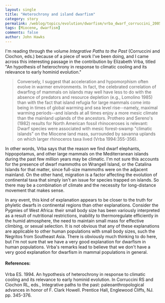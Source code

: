 ```yaml
---
layout: single 
title: "Heterochrony and island dwarfism" 
category: story
permalink: /weblog/topics/evolution/dwarfism/vrba_dwarf_corruccini_2005.html
tags: [Miocene, dwarfism] 
comments: false 
author: John Hawks 
---
```



<p>
I'm reading through the volume <i>Integrative Paths to the Past</i> (Corruccini and Ciochon, eds.) because of a piece of work I've been doing, and I came across this interesting passage in the contribution by Elizabeth Vrba, titled "An hypothesis of heterochrony in response to climatic cooling and its relevance to early hominid evolution." 
</p>

<blockquote> Conversely, I suggest that acceleration and hypomorphism often evolve in warmer environments.  In fact, the celebrated correlation of dwarfing of mammals on islands may well have less to do with the absence of predators and resource depletion (e.g., Lomolino 1985) than with the fact that island refugia for large mammals come into being in times of global warming and sea level rise--namely, maximal warming periods--and islands at all times enjoy a more mesic climate than the mainland uplands of the ancestors. Prothero and Sereno's (1982) results for North American fossil rhinoceroses is relevant: Dwarf species were associated with mesic forest-swamp "climatic islands" on the Miocene land mass, surrounded by savanna uplands on which larger rhinoceros taxa lived (Vrba 1994:355-356). </blockquote>
</p>

<p>
In other words, Vrba says that the reason we find dwarf elephants, hippopotamus, and other large mammals on the Mediterranean islands during the past few million years may be climatic.  I'm not sure this accounts for the presence of dwarf mammoths on Wrangell Island, or the Catalina Islands for that matter, since full-size mammoths were on the adjacent mainland.  On the other hand, migration is a factor affecting the evolution of continental taxa that simply isn't an issue for species trapped on islands.  So there may be a combination of climate and the necessity for long-distance movement that makes sense.  
</p>

<p>
In any event, this kind of explanation appears to be closer to the truth for phyletic dwarfs in continental regions than other explanations.  Consider the Pygmies of West Africa: their small body size has been variously interpreted as a result of nutritional restrictions, inability to thermoregulate efficiently in the humid atmosphere, the need to maintain small mass for effective climbing, or sexual selection.  It is not obvious that any of these explanations are applicable to other human populations with small body sizes, such the Negritos from Southeast Asia.  There is obviously much thinking to do here, but I'm not sure that we have a very good explanation for dwarfism in human populations. Vrba's remarks lead to believe that we don't have a very good explanation for dwarfism in mammal populations in general. 
</p>

<h4>References:</h4>

<p class="cite">Vrba ES. 1994. An hypothesis of heterochrony in response to climatic cooling and its relevance to early hominid evolution. In Corruccini RS and Ciochon RL, eds., Integrative paths to the past: paleoanthropological advances in honor of F. Clark Howell. Prentice Hall, Englewood Cliffs, NJ. pp. 345-376. </p>

